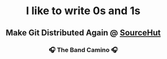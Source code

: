 <h1 align="center">I like to write 0s and 1s</h1>
<h2 align="center">Make Git Distributed Again @ <a href="https://sourcehut.org">SourceHut</a></h2>
<h3 align="center">🎧 The Band Camino 🎧</h3>
